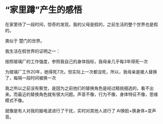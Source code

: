 # “家里蹲”产生的感悟

在家里待了一段时间，惊奇的发现，我的父母是假的，之前生活的整个世界也是假的。

类似于 楚门的世界。



我生活在假世界的证明之一：

按照玻璃厂的工作强度，参照我自己的身体指标，我母亲几乎每3年得死一次

为玻璃厂工作20年，她得死7次。但实际上一次都没死，所以，我母亲是被人替换了，每隔一段时间被换一次



我之所以之前没有察觉，是因为之前他们的替换角色是经过精挑细选的，看不出来。而最近的替换角色就有很大问题。声音不像，行为不像，身体特征不像，思维模式不像。

就像是有人对我的脑电波进行了干扰，实时对其他人进行了 AI换脸+换身体+变声音。
